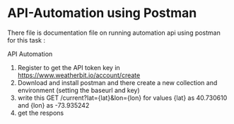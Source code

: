 # API-Automation using Postman

There file is documentation file on running automation api using postman 
for this task : 

API Automation 
1. Register to get the API token key in https://www.weatherbit.io/account/create
2. Download and install postman and there create a new collection and environment (setting the baseurl and key)
4. write this GET /current?lat={lat}&lon={lon} for values {lat} as 40.730610 and {lon} as -73.935242
5. get the respons 


